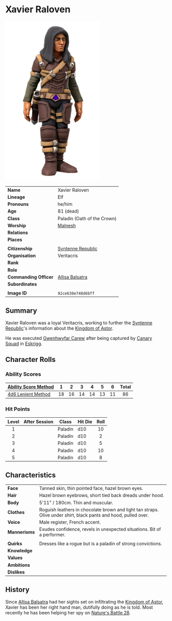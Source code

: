 # Xavier Raloven

<img src="https://raw.githubusercontent.com/jesskelsall/astarus-images/main/characters/portraits/92ce630e748d6bff.png" height="500" />

|||
| --- | --- |
| **Name** | Xavier Raloven | character.3
| **Lineage** | Elf |
| **Pronouns** | he/him |
| **Age** | 81 (dead) |
| **Class** | Paladin (Oath of the Crown) |
| **Worship** | [Malnesh](../gods/deities/malnesh.md) |
| **Relations** | |
| **Places** | |
|||
| **Citizenship** | [Syntenne Republic](../civilisations/syntenne-republic/syntenne-republic.md) |
| **Organisation** | Veritacris |
| **Rank** | |
| **Role** | |
| **Commanding Officer** | [Allisa Balsatra](allisa-balsatra.md) |
| **Subordinates** | |
|||
| **Image ID** | `92ce630e748d6bff` |

## Summary

Xavier Raloven was a loyal Veritacris, working to further the [Syntenne Republic](../civilisations/syntenne-republic/syntenne-republic.md)'s information about the [Kingdom of Astor](../civilisations/kingdom-of-astor/kingdom-of-astor.md).

He was executed [Gwenhwyfar Carew](gwenhwyfar-carew.md) after being captured by [Canary Squad](../organisations/government/astorrel/squads/canary-squad.md) in [Eskrigg](../places/cities/eskrigg.md).

## Character Rolls

### Ability Scores

| [Ability Score Method](../mechanics/ability-score-method/ability-score-method.md) | 1 | 2 | 3 | 4 | 5 | 6 | Total |
| --- |:---:|:---:|:---:|:---:|:---:|:---:|:---:|
| [4d6 Lenient Method](../mechanics/ability-score-method/4d6-lenient-method.md) | 18 | 16 | 14 | 14 | 13 | 11 | 86 |

### Hit Points

| Level | After Session | Class | Hit Die | Roll |
|:---:|:---:| --- | --- |:---:|
| 1 || Paladin | d10 | 10 |
| 2 || Paladin | d10 | 2 |
| 3 || Paladin | d10 | 5 |
| 4 || Paladin | d10 | 10 |
| 5 || Paladin | d10 | 8 |

## Characteristics

| | |
| --- | --- |
| **Face** | Tanned skin, thin pointed face, hazel brown eyes. | characteristics.2
| **Hair** | Hazel brown eyebrows, short tied back dreads under hood. |
| **Body** | 5'11" / 180cm. Thin and muscular. |
| **Clothes** | Roguish leathers in chocolate brown and light tan straps. Olive under shirt, black pants and hood, pulled over. |
| **Voice** | Male register, French accent. |
| **Mannerisms** | Exudes confidence, revels in unexpected situations. Bit of a performer. |
| | |
| **Quirks** | Dresses like a rogue but is a paladin of strong convictions. |
| **Knowledge** | |
| **Values** | |
| **Ambitions** | |
| **Dislikes** | |

## History

Since [Allisa Balsatra](allisa-balsatra.md) had her sights set on infiltrating the [Kingdom of Astor](../civilisations/kingdom-of-astor/kingdom-of-astor.md), Xavier has been her right hand man, dutifully doing as he is told. Most recently he has been helping her spy on [Nature's Battle 28](../storylines/ended/natures-battle-28.md).
